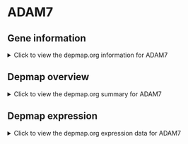 <h1>ADAM7</h1>

<h2>Gene information</h2>
<details>
  <summary>Click to view the depmap.org information for ADAM7</summary>
  <iframe src="https://depmap.org/portal/gene/ADAM7?tab=about" style="border:none;width:100%;height:800px"></iframe>
</details>

<h2>Depmap overview</h2>
<details>
  <summary>Click to view the depmap.org summary for ADAM7</summary>
  <iframe src="https://depmap.org/portal/gene/ADAM7?tab=overview" style="border:none;width:100%;height:800px"></iframe>
</details>

<h2>Depmap expression</h2>
<details>
  <summary>Click to view the depmap.org expression data for ADAM7</summary>
  <iframe src="https://depmap.org/portal/gene/ADAM7?tab=characterization" style="border:none;width:100%;height:800px"></iframe>
</details>


<!--
<h2>Reactome Pathway diagram</h2>
PNAME
-->



